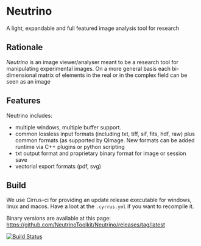 Neutrino
========

A light, expandable and full featured image analysis tool for research


Rationale
---------

*Neutrino* is an image viewer/analyser meant to be a research tool for manipulating experimental images. On a more general basis each bi-dimensional matrix of elements in the real or in the complex field can be seen as an image

Features
--------

Neutrino includes:

* multiple windows, multiple buffer support.
* common lossless input formats (including txt, tiff, sif, fits, hdf, raw) plus common formats (as supported by QImage. New formats can be added runtime via C++ plugins or python scripting
* txt output format and proprietary binary format for image or session save
* vectorial export formats (pdf, svg)


Build
-----

We use Cirrus-ci for providing an update release executable for windows, linux and macos. Have a loot at the `.cyrrus.yml` if you want to recompile it.

Binary versions are available at this page: https://github.com/NeutrinoToolkit/Neutrino/releases/tag/latest

[![Build Status](https://api.cirrus-ci.com/github/NeutrinoToolkit/Neutrino.svg)](https://cirrus-ci.com/github/NeutrinoToolkit/Neutrino)
